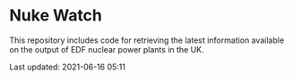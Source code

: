 # Nuke Watch

This repository includes code for retrieving the latest information available on the output of EDF nuclear power plants in the UK.

Last updated: 2021-06-16 05:11